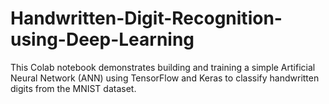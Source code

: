 # Handwritten-Digit-Recognition-using-Deep-Learning
This Colab notebook demonstrates building and training a simple Artificial Neural Network (ANN) using TensorFlow and Keras to classify handwritten digits from the MNIST dataset.
